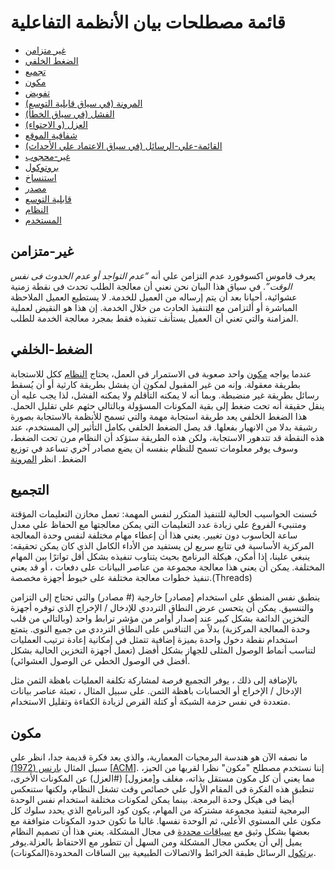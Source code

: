 # قائمة مصطلحات بيان الأنظمة التفاعلية

* [غير متزامن](#غير-متزامن)
* [الضغط الخلفي](#الضغط-الخلفي)
* [تجميع](#تجميع)
* [مكون](#مكون)
* [تفويض](#تفويض)
* [المرونة (في سياق قابلية التوسع)](#المرونة)
* [الفشل (في سياق الخطأ)](#الفشل)
* [العزل (و الاحتواء)](#العزل)
* [شفافية الموقع](#شفافية-الموقع)
* [القائمة-علي-الرسائل (في سياق الاعتماد علي الأحداث)](#القائمة-علي-الرسائل)
* [غير-محجوب](#غير-محجوب)
* [بروتوكول](#بروتوكول)
* [استنساخ](#استنساخ)
* [مصدر](#مصدر)
* [قابلية التوسع](#قابلية-التوسع)
* [النظام](#النظام)
* [المستخدم](#المستخدم)


## <a name="غير-متزامن"></a>غير-متزامن
يعرف قاموس اكسوفورد عدم التزامن علي أنه _“عدم التواجد أو عدم الحدوث فى نفس الوقت”_. في سياق هذا البيان نحن نعني أن معالجة الطلب تحدث فى نقطة زمنية عشوائية، أحيانا بعد أن يتم إرساله من العميل للخدمة. لا يستطيع العميل الملاحظة المباشرة أو ألتزامن مع التنفيذ الحادث من خلال الخدمة. إن هذا هو النقيض لعملية المزامنة والتي تعني أن العميل يستأنف تنفيذه فقط بمجرد معالجة الخدمة للطلب.

## <a name="الضغط-الخلفي"></a>الضغط-الخلفي
عندما يواجه [مكون](#مكون) واحد صعوبة فى الاستمرار فى العمل، يحتاج [النظام](#النظام) ككل للاستجابة بطريقة معقولة. وإنه من غير المقبول لمكون أن يفشل بطريقة كارثية أو أن يُسقط رسائل بطريقة غير منضبطة. وبما أنه لا يمكنه التأقلم ولا يمكنه الفشل، لذا يجب عليه أن ينقل حقيقة أنه تحت ضغط إلى بقية المكونات المسؤولة وبالتالي حثهم علي تقليل الحمل. هذا الضغط الخلفي يعد طريقة استجابة مهمة والتي تسمح للأنظمة بالاستجابة بصورة رشيقة بدلا من الانهيار بفعلها. قد يصل الضغط الخلفي بكامل التأثير إلي المستخدم، عند هذه النقطة قد تتدهور الاستجابة، ولكن هذه الطريقة ستؤكد أن النظام مرن تحت الضغط، وسوف يوفر معلومات تسمح للنظام بنفسه أن يضع مصادر آخري  تساعد في توزيع الضغط. انظر [المرونة](#المرونة)

## <a name="التجميع"></a>التجميع
حُسنت الحواسيب الحالية للتنفيذ المتكرر لنفس المهمة: تعمل مخازن التعليمات المؤقتة ومتنبيء الفروع علي زيادة عدد التعليمات التي يمكن معالجتها مع الحفاظ علي معدل ساعة الحاسوب دون تغيير. يعني هذا أن إعطاء مهام مختلفة لنفس  وحدة المعالجة المركزية الأساسية في تتابع سريع لن يستفيد من الأداء الكامل الذي كان يمكن تحقيقه: ينبغي علينا، إذا أمكن، هيكلة البرنامج بحيث يتناوب تنفيذه بشكل أقل تواترًا بين المهام المختلفة. يمكن أن يعني هذا معالجة مجموعة من عناصر البيانات على دفعات ، أو قد يعني تنفيذ خطوات معالجة مختلفة على خيوط أجهزة مخصصة.(Threads)

ينطبق نفس المنطق على استخدام [مصادر] خارجية (# مصادر) والتي تحتاج إلى التزامن والتنسيق. يمكن أن يتحسن عرض النطاق الترددي للإدخال / الإخراج الذي توفره أجهزة التخزين الدائمة بشكل كبير عند إصدار أوامر من مؤشر ترابط واحد (وبالتالي من قلب وحدة المعالجة المركزية) بدلاً من التنافس على النطاق الترددي من جميع النوى. يتمتع استخدام نقطة دخول واحدة بميزة إضافية تتمثل في إمكانية إعادة ترتيب العمليات لتناسب أنماط الوصول المثلى للجهاز بشكل أفضل (تعمل أجهزة التخزين الحالية بشكل أفضل في الوصول الخطي عن الوصول العشوائي).

بالإضافة إلى ذلك ، يوفر التجميع فرصة لمشاركة تكلفة العمليات باهظة الثمن مثل الإدخال / الإخراج أو الحسابات باهظة الثمن. على سبيل المثال ، تعبئة عناصر بيانات متعددة في نفس حزمة الشبكة أو كتلة القرص لزيادة الكفاءة وتقليل الاستخدام.

## <a name="مكون"></a>مكون
ما نصفه الآن هو هندسة البرمجيات المعمارية، والذي يعد فكرة قديمة جدا، انظر علي سبيل المثال [بارنس (1972)](https://www.win.tue.nl/~wstomv/edu/2ip30/references/criteria_for_modularization.pdf) [[ACM](https://dl.acm.org/citation.cfm?id=361623)]. إننا نستخدم مصطلح "مكون" نظرا لقربها من الحيز، مما يعني أن كل مكون مستقل بذاته، مغلف و[معزول] (#العزل) عن المكونات الأخرى، تنطبق هذه الفكرة فى المقام الأول علي خصائص وقت تشغل النظام، ولكنها ستنعكس أيضا فى هيكل وحدة البرمجة. بينما يمكن لمكونات مختلفة استخدام نفس الوحدة البرمجية لتنفيذ مجموعة مشتركة من المهام، يكون كود البرنامج الذي يحدد سلوك كل مكون علي المستوي الأعلي، ثم الوحدة نفسها. غالبا ما تكون حدود المكونات متوافقة مع بعضها بشكل وثيق مع [سياقات محددة](http://martinfowler.com/bliki/BoundedContext.html) فى مجال المشكلة. يعني هذا أن تصميم النظام يميل إلي أن يعكس مجال المشكلة ومن السهل أن تتطور مع الاحتفاظ بالعزلة.يوفر [برتكول](#برتكول) الرسائل طبقة الخرائط والاتصالات الطبيعية بين الساقات المحدودة(المكونات).
